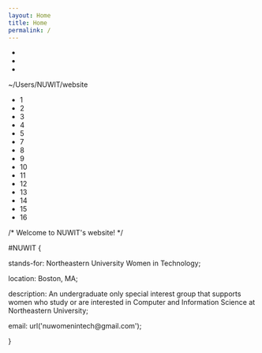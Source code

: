 ```yaml
---
layout: Home
title: Home
permalink: /
---
```



<div class="terminal-wrapper">
  <div id="headerwrap">
    <div class="code-editor">
      <div class="top-bar">
        <ul class="control">
          <li class="button"></li>
          <li class="button"></li>
          <li class="button"></li>
        </ul>
        <div class="file-path">~/Users/NUWIT/website</div>
      </div>
      <ul class="line-numbers">
        <li>1</li>
        <li>2</li>
        <li>3</li>
        <li>4</li>
        <li>5</li>
        <li>7</li>
        <li>8</li>
        <li>9</li>
        <li>10</li>
        <li>11</li>
        <li>12</li>
        <li>13</li>
        <li>14</li>
        <li class="no-mobile">15</li>
        <li class="no-mobile">16</li>
      </ul>
      <div class="code">
        <p class="comment">/* Welcome to NUWIT's website! */</p>
        <p><span class="selector">#NUWIT</span> {</p>
        <p class="indent"><span class="prop">stands-for:</span> Northeastern University Women in Technology;</p>
        <p class="indent"><span class="prop">location:</span> Boston, MA;</p>
        <div class="no-mobile">
          <p class="indent"><span class="prop">description:</span> An undergraduate only special interest group that supports women who study or are interested in Computer and Information Science at Northeastern University;</p>
          <p class="indent"><span class="prop">email: </span> url('nuwomenintech@gmail.com');</p>
        </div>
        <p>}</p>
      </div>
    </div>
  </div>
</div>
